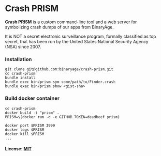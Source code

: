 # Crash PRISM

**Crash PRISM** is a custom command-line tool and a web server for symbolizing crash dumps of our apps from BinaryAge.

It is NOT a secret electronic surveillance program, formally classified as top secret, that has been run by the United States National Security Agency (NSA) since 2007.

### Installation

    git clone git@github.com:binaryage/crash-prism.git
    cd crash-prism
    bundle install
    bundle exec bin/prism sym some/path/to/Finder.crash
    bundle exec bin/prism show <gist-sha>

### Build docker container

    cd crash-prism
    docker build -t "prism" .
    PRISM=$(docker run -d -e GITHUB_TOKEN=deadbeef prism)

    docker port $PRISM 3999
    docker logs $PRISM
    docker kill $PRISM
    ...

#### License: [MIT](https://raw.github.com/binaryage/crash-prism/master/license.txt)